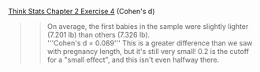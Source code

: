 [Think Stats Chapter 2 Exercise 4](http://greenteapress.com/thinkstats2/html/thinkstats2003.html#toc24) (Cohen's d)

>> On average, the first babies in the sample were slightly lighter (7.201 lb) than others (7.326 lb).  
'''Cohen's d = 0.089''' This is a greater difference than we saw with pregnancy length, but it's still very small! 0.2 is the cutoff for a "small effect", and this isn't even halfway there.
